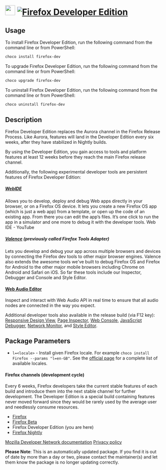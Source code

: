 ﻿# <img src="https://cdn.jsdelivr.net/gh/mkevenaar/chocolatey-packages@b40e08792b4d113bcb96960eaa184c093471a01e/icons/firefox-dev.png" width="32" height="32"/> [![Firefox Developer Edition](https://img.shields.io/chocolatey/v/firefox-dev.svg?label=Firefox+Developer+Edition)](https://chocolatey.org/packages/firefox-dev)

## Usage
To install Firefox Developer Edition, run the following command from the command line or from PowerShell:
```powershell
choco install firefox-dev
```

To upgrade Firefox Developer Edition, run the following command from the command line or from PowerShell:
```powershell
choco upgrade firefox-dev
```

To uninstall Firefox Developer Edition, run the following command from the command line or from PowerShell:
```powershell
choco uninstall firefox-dev
```

## Description
Firefox Developer Edition replaces the Aurora channel in the Firefox Release Process. Like Aurora, features will land in the Developer Edition every six weeks, after they have stabilized in Nightly builds.

By using the Developer Edition, you gain access to tools and platform features at least 12 weeks before they reach the main Firefox release channel.

Additionally, the following experimental developer tools are persistent features of Firefox Developer Edition:

##### [WebIDE](https://developer.mozilla.org/docs/Tools/WebIDE)

Allows you to develop, deploy and debug Web apps directly in your browser, or on a Firefox OS device. It lets you create a new Firefox OS app (which is just a web app) from a template, or open up the code of an existing app. From there you can edit the app’s files. It’s one click to run the app in a simulator and one more to debug it with the developer tools. Web IDE - YouTube

##### [Valence](https://developer.mozilla.org/docs/Tools/Firefox_Tools_Adapter) (previously called Firefox Tools Adapter)

Lets you develop and debug your app across multiple browsers and devices by connecting the Firefox dev tools to other major browser engines. Valence also extends the awesome tools we've built to debug Firefox OS and Firefox for Android to the other major mobile browsers including Chrome on Android and Safari on iOS. So far these tools include our Inspector, Debugger and Console and Style Editor.

#### [Web Audio Editor](https://developer.mozilla.org/docs/Tools/Web_Audio_Editor)

Inspect and interact with Web Audio API in real time to ensure that all audio nodes are connected in the way you expect.

Additional developer tools also available in the release build (via F12 key): [Responsive Design View](https://developer.mozilla.org/docs/Tools/Responsive_Design_View), [Page Inspector](https://developer.mozilla.org/docs/Tools/Page_Inspector), [Web Console](https://developer.mozilla.org/docs/Tools/Web_Console), [JavaScript Debugger](https://developer.mozilla.org/docs/Tools/Debugger), [Network Monitor](https://developer.mozilla.org/docs/Tools/Network_Monitor), and [Style Editor](https://developer.mozilla.org/docs/Tools/Style_Editor).

## Package Parameters

- `l=<locale>` - Install given Firefox locale. For example `choco install Firefox --params "l=en-GB"`. See the [official page](https://releases.mozilla.org/pub/firefox/releases/latest/README.txt) for a complete list of available locales.

#### Firefox channels (development cycle)

Every 6 weeks, Firefox developers take the current stable features of each build and introduce them into the next stable channel for further development. The Developer Edition is a special build containing features never moved forward since they would be rarely used by the average user and needlessly consume resources.

* [Firefox](https://chocolatey.org/packages/firefox)
* [Firefox Beta](https://chocolatey.org/packages/firefox-beta)
* Firefox Developer Edition (you are here)
* [Firefox Nightly](https://chocolatey.org/packages/firefox-nightly)

[Mozilla Developer Network documentation](https://developer.mozilla.org/en-US/Firefox/Developer_Edition)
[Privacy policy](https://www.mozilla.org/en-US/privacy/firefox/)

**Please Note**: This is an automatically updated package. If you find it is
out of date by more than a day or two, please contact the maintainer(s) and
let them know the package is no longer updating correctly.

